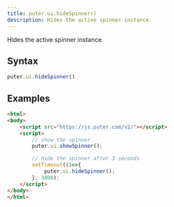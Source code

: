 ```yaml
---
title: puter.ui.hideSpinner()
description: Hides the active spinner instance.
---
```


Hides the active spinner instance.

## Syntax
```js
puter.ui.hideSpinner()
```

## Examples

```html
<html>
<body>
    <script src="https://js.puter.com/v2/"></script>
    <script>
        // show the spinner
        puter.ui.showSpinner();

        // hide the spinner after 3 seconds
        setTimeout(()=>{
            puter.ui.hideSpinner();
        }, 3000);
    </script>
</body>
</html>
```